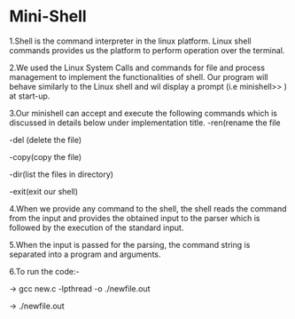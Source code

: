 # Mini-Shell

1.Shell is the command interpreter in the linux platform. Linux shell commands provides us the platform to perform operation over the terminal.

2.We used the Linux System Calls and commands for file and process management to implement the functionalities of shell. Our program will behave similarly to the Linux shell and wil display a prompt (i.e minishell>> ) at start-up.

3.Our minishell can accept and execute the following commands which is discussed in details below under implementation title.   -ren(rename the file

-del (delete the file)

-copy(copy the file)

-dir(list the files in directory)

-exit(exit our shell)

4.When we provide any command to the shell, the shell reads the command from the input and provides the obtained input to the parser which is followed by the execution of the standard input.

5.When the input is passed for the parsing, the command string is separated into a program and arguments.

6.To run the code:-

-> gcc new.c -lpthread -o ./newfile.out

-> ./newfile.out
